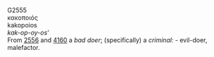 G2555  
κακοποιός  
kakopoios  
*kak-op-oy-os‘*  
From [2556](g2556) and [4160](g4160) a *bad* *doer*; (specifically) a
*criminal:* - evil-doer, malefactor.  
